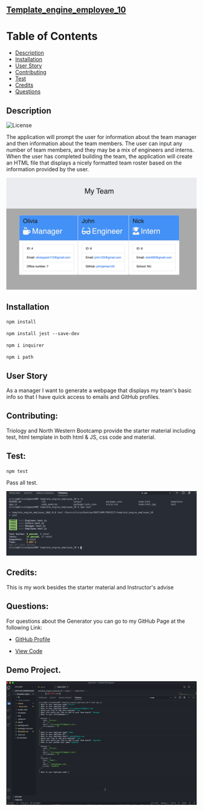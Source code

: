 ## [Template_engine_employee_10](https://github.com/Oliviapark113/template_engine_employee_10)

 # Table of Contents 

   - [Description](#description)
   - [Installation](#installation)
   - [User Story](#userstory)
   - [Contributing](#contributing)
   - [Test](#test)
   - [Credits](#credits)
   - [Questions](#description)


## Description 
![License](https://img.shields.io/badge/License-MIT-blue)

The application will prompt the user for information about the team manager and then information about the team members. The user can input any number of team members, and they may be a mix of engineers and interns. When the user has completed building the team, the application will create an HTML file that displays a nicely formatted team roster based on the information provided by the user.

![team.html](./screen%20shot/team.html.jpg)

## Installation 

`npm install`

`npm install jest --save-dev`

`npm i inquirer`

`npm i path`

## User Story 

As a manager
I want to generate a webpage that displays my team's basic info
so that I have quick access to emails and GitHub profiles.

 ## Contributing:

   Triology and North Western Bootcamp provide the starter material including test, html template in both html & JS, css code and material.

 ## Test:
  
  `npm test`

  Pass all test.

  ![testonterminal](./screen%20shot/test.jpg)

 ## Credits:

   This is my work besides the starter material and Instructor's advise

 ## Questions:

   For questions about the Generator you can go to my GitHub Page at the following Link:

 - [GitHub Profile](https://github.com/Oliviapark113)

- [View Code](https://github.com/Oliviapark113/template_engine_employee_10)

## Demo Project.

  ![Demo in gif](demo.gif)


